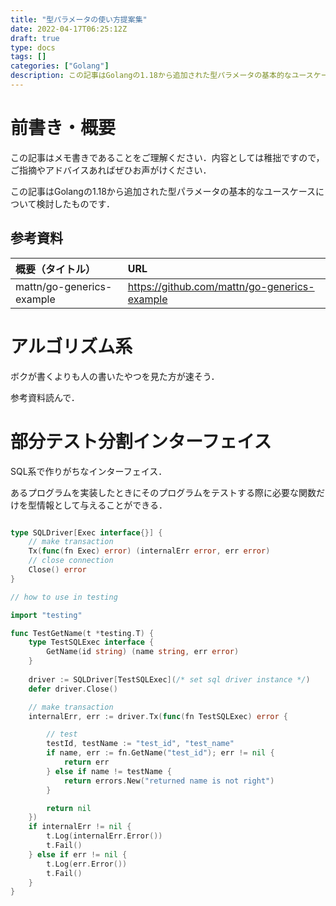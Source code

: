```yaml
---
title: "型パラメータの使い方提案集"
date: 2022-04-17T06:25:12Z
draft: true
type: docs
tags: []
categories: ["Golang"]
description: この記事はGolangの1.18から追加された型パラメータの基本的なユースケースについて検討したものです．
---
```


# 前書き・概要
この記事はメモ書きであることをご理解ください．内容としては稚拙ですので，ご指摘やアドバイスあればぜひお声がけください．

この記事はGolangの1.18から追加された型パラメータの基本的なユースケースについて検討したものです．

## 参考資料
| 概要（タイトル） | URL |
| :-- | :-- |
| mattn/go-generics-example | https://github.com/mattn/go-generics-example |

# アルゴリズム系
ボクが書くよりも人の書いたやつを見た方が速そう．

参考資料読んで．

# 部分テスト分割インターフェイス
SQL系で作りがちなインターフェイス．

あるプログラムを実装したときにそのプログラムをテストする際に必要な関数だけを型情報として与えることができる．
```go

type SQLDriver[Exec interface{}] {
    // make transaction
    Tx(func(fn Exec) error) (internalErr error, err error)
    // close connection
    Close() error
}

// how to use in testing

import "testing"

func TestGetName(t *testing.T) {
    type TestSQLExec interface {
        GetName(id string) (name string, err error)
    }
    
    driver := SQLDriver[TestSQLExec](/* set sql driver instance */)
    defer driver.Close()

    // make transaction
    internalErr, err := driver.Tx(func(fn TestSQLExec) error {

        // test
        testId, testName := "test_id", "test_name"
        if name, err := fn.GetName("test_id"); err != nil {
            return err
        } else if name != testName {
            return errors.New("returned name is not right")
        }

        return nil
    })
    if internalErr != nil {
        t.Log(internalErr.Error())
        t.Fail()
    } else if err != nil {
        t.Log(err.Error())
        t.Fail()
    }
}
```


